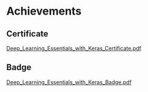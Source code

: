 

# Achievements
## Certificate
[Deep_Learning_Essentials_with_Keras_Certificate.pdf](https://prod-files-secure.s3.us-west-2.amazonaws.com/03e82b26-cccb-4906-bb56-adabcbdc0655/f5cf1405-8a02-49a4-beb6-3d50b033ba6e/Deep_Learning_Essentials_with_Keras_Certificate.pdf?X-Amz-Algorithm=AWS4-HMAC-SHA256&X-Amz-Content-Sha256=UNSIGNED-PAYLOAD&X-Amz-Credential=ASIAZI2LB46645N3Y7HL%2F20250130%2Fus-west-2%2Fs3%2Faws4_request&X-Amz-Date=20250130T221321Z&X-Amz-Expires=3600&X-Amz-Security-Token=IQoJb3JpZ2luX2VjEKb%2F%2F%2F%2F%2F%2F%2F%2F%2F%2FwEaCXVzLXdlc3QtMiJIMEYCIQDCMtkwAcptIGw4IfRblASdge68R4nO5ZsPbLsjEK8iGQIhAPD%2FW1wCb9Tbl5%2BGf6IL%2Be5cAhrtixLkrratKxH5IIjvKogECK%2F%2F%2F%2F%2F%2F%2F%2F%2F%2F%2FwEQABoMNjM3NDIzMTgzODA1Igw7gK9eG6WshgVpRkYq3AMSjv5Qn0UIicVStxo2IiSBpo3GQDNACCnMjjBb0LUp93SXnqcYLaxJliAUQ4fRtjUx0b1yewyBDxodK0T%2BX2ghRcHk0RfOVlbvcgkMruKi4jtY17hZf9adlnKBXmotPkUkXWY%2F3wLx4hpQOgs6fZCvt0vBuE5b3POj0FT6zGZJ1%2BDJ%2B7xE6GmnaFHDgJqeJKmhpB0PLizkf%2FHLKC%2Fs3wGJ9Vs6GcpFWEUJ616%2F1LIj22s1xZhRLwxCAMZGzmS0rZGrlxhj4UkQ01X82PCdMdBNODa9kKadj5YMTYeoB3K884UaWcKZjnHMgofYQ3N3anSF8Wu%2BqBpvCQ1LQ7jRlLda7J%2FGn2fmjyGxbNEGGgYlPKf7TmE1MixXd3y57iiB0uOSCJDbfWtAUPNrIJlWeEJtYWvVrGvAxJ2BEN4XriOpOudAsjFlgVl6LfTSCKEz9MbnDKO3UiqU0HaU4FVWopWvt%2B23C5qmzjcy%2FjcAvLqQlGb0RJQ5CEQA%2BXss%2B7oetQvtgKGqKTI6o3x48fvRU%2FMPVrvDZ28CqvAsNZyUlVj26yCLNXEZhvcd1NNxh5BgNqn1JvmuX7qmyfZtnI6dt2EPWgJJtQVCIS3Y%2FU%2BcZ%2BqDAhjBJPMjj0f8v1V7NTDb4e%2B8BjqkATmJBG6G2Bzk9tkvw4FkW4K%2B8H2lC49ey6BU6gwFcAKf4BhtkDl5nAdHUTfvfSQwmLfuO5JhG9NK6JGr7UWEPEq53qqZu1CJ7fb8kFQqcngsbYGxhR3GCdRTdNrAU%2B65jiRaxjv7CV54UWquklewNvFr5Q7d3qd%2BnfdnEUnh%2BEpMaSE9UGNJj8ST%2Fn21GmE1LqdgXQBTooVVvdztIam%2B6qCAcGk3&X-Amz-Signature=3f31ed36eaa9f378d5c9ab81e91b78682ecb86de8f9af4688aab7fb2ecd25dd3&X-Amz-SignedHeaders=host&x-id=GetObject)
## Badge
[Deep_Learning_Essentials_with_Keras_Badge.pdf](https://prod-files-secure.s3.us-west-2.amazonaws.com/03e82b26-cccb-4906-bb56-adabcbdc0655/5c209097-6d96-477f-a031-edc11aa6225f/Deep_Learning_Essentials_with_Keras_Badge.pdf?X-Amz-Algorithm=AWS4-HMAC-SHA256&X-Amz-Content-Sha256=UNSIGNED-PAYLOAD&X-Amz-Credential=ASIAZI2LB46645N3Y7HL%2F20250130%2Fus-west-2%2Fs3%2Faws4_request&X-Amz-Date=20250130T221321Z&X-Amz-Expires=3600&X-Amz-Security-Token=IQoJb3JpZ2luX2VjEKb%2F%2F%2F%2F%2F%2F%2F%2F%2F%2FwEaCXVzLXdlc3QtMiJIMEYCIQDCMtkwAcptIGw4IfRblASdge68R4nO5ZsPbLsjEK8iGQIhAPD%2FW1wCb9Tbl5%2BGf6IL%2Be5cAhrtixLkrratKxH5IIjvKogECK%2F%2F%2F%2F%2F%2F%2F%2F%2F%2F%2FwEQABoMNjM3NDIzMTgzODA1Igw7gK9eG6WshgVpRkYq3AMSjv5Qn0UIicVStxo2IiSBpo3GQDNACCnMjjBb0LUp93SXnqcYLaxJliAUQ4fRtjUx0b1yewyBDxodK0T%2BX2ghRcHk0RfOVlbvcgkMruKi4jtY17hZf9adlnKBXmotPkUkXWY%2F3wLx4hpQOgs6fZCvt0vBuE5b3POj0FT6zGZJ1%2BDJ%2B7xE6GmnaFHDgJqeJKmhpB0PLizkf%2FHLKC%2Fs3wGJ9Vs6GcpFWEUJ616%2F1LIj22s1xZhRLwxCAMZGzmS0rZGrlxhj4UkQ01X82PCdMdBNODa9kKadj5YMTYeoB3K884UaWcKZjnHMgofYQ3N3anSF8Wu%2BqBpvCQ1LQ7jRlLda7J%2FGn2fmjyGxbNEGGgYlPKf7TmE1MixXd3y57iiB0uOSCJDbfWtAUPNrIJlWeEJtYWvVrGvAxJ2BEN4XriOpOudAsjFlgVl6LfTSCKEz9MbnDKO3UiqU0HaU4FVWopWvt%2B23C5qmzjcy%2FjcAvLqQlGb0RJQ5CEQA%2BXss%2B7oetQvtgKGqKTI6o3x48fvRU%2FMPVrvDZ28CqvAsNZyUlVj26yCLNXEZhvcd1NNxh5BgNqn1JvmuX7qmyfZtnI6dt2EPWgJJtQVCIS3Y%2FU%2BcZ%2BqDAhjBJPMjj0f8v1V7NTDb4e%2B8BjqkATmJBG6G2Bzk9tkvw4FkW4K%2B8H2lC49ey6BU6gwFcAKf4BhtkDl5nAdHUTfvfSQwmLfuO5JhG9NK6JGr7UWEPEq53qqZu1CJ7fb8kFQqcngsbYGxhR3GCdRTdNrAU%2B65jiRaxjv7CV54UWquklewNvFr5Q7d3qd%2BnfdnEUnh%2BEpMaSE9UGNJj8ST%2Fn21GmE1LqdgXQBTooVVvdztIam%2B6qCAcGk3&X-Amz-Signature=6bc49eb20b64b0adc8cade4695caaa1b997b69752fb27f58baaa05e93113048e&X-Amz-SignedHeaders=host&x-id=GetObject)
